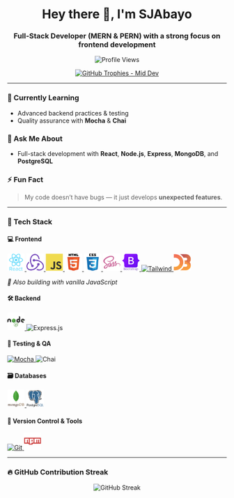 <h1 align="center">Hey there 👋, I'm SJAbayo</h1>
<h3 align="center"> Full-Stack Developer (MERN & PERN) with a strong focus on frontend development</h3>

<p align="center">
  <img src="https://komarev.com/ghpvc/?username=abayo-ui&label=Profile%20views&color=0e75b6&style=flat" alt="Profile Views" />
</p>

<p align="center">
  <a href="https://github.com/ryo-ma/github-profile-trophy">
    <img src="https://github-profile-trophy.vercel.app/?username=abayo-ui&theme=algolia&margin-w=15&margin-h=15" alt="GitHub Trophies - Mid Dev" />
  </a>
</p>

---

### 🌱 Currently Learning
- Advanced backend practices & testing
- Quality assurance with **Mocha** & **Chai**

### 💬 Ask Me About
- Full-stack development with **React**, **Node.js**, **Express**, **MongoDB**, and **PostgreSQL**

### ⚡ Fun Fact
> My code doesn’t have bugs — it just develops **unexpected features**.

---

<h3 align="left">🧠 Tech Stack</h3>

#### 💻 Frontend
<p align="left">
  <a href="https://reactjs.org/" target="_blank">
    <img src="https://raw.githubusercontent.com/devicons/devicon/master/icons/react/react-original-wordmark.svg" width="40" height="40" alt="React"/>
  </a>
  <a href="https://redux.js.org" target="_blank">
    <img src="https://raw.githubusercontent.com/devicons/devicon/master/icons/redux/redux-original.svg" width="40" height="40" alt="Redux"/>
  </a>
  <a href="https://developer.mozilla.org/en-US/docs/Web/JavaScript" target="_blank">
    <img src="https://raw.githubusercontent.com/devicons/devicon/master/icons/javascript/javascript-original.svg" width="40" height="40" alt="JavaScript"/>
  </a>
  <a href="https://www.w3.org/html/" target="_blank">
    <img src="https://raw.githubusercontent.com/devicons/devicon/master/icons/html5/html5-original-wordmark.svg" width="40" height="40" alt="HTML"/>
  </a>
  <a href="https://www.w3schools.com/css/" target="_blank">
    <img src="https://raw.githubusercontent.com/devicons/devicon/master/icons/css3/css3-original-wordmark.svg" width="40" height="40" alt="CSS"/>
  </a>
  <a href="https://sass-lang.com" target="_blank">
    <img src="https://raw.githubusercontent.com/devicons/devicon/master/icons/sass/sass-original.svg" width="40" height="40" alt="Sass"/>
  </a>
  <a href="https://getbootstrap.com" target="_blank">
    <img src="https://raw.githubusercontent.com/devicons/devicon/master/icons/bootstrap/bootstrap-original-wordmark.svg" width="40" height="40" alt="Bootstrap"/>
  </a>
  <a href="https://tailwindcss.com/" target="_blank">
    <img src="https://www.vectorlogo.zone/logos/tailwindcss/tailwindcss-icon.svg" width="40" height="40" alt="Tailwind"/>
  </a>
  <a href="https://d3js.org/" target="_blank">
    <img src="https://raw.githubusercontent.com/devicons/devicon/master/icons/d3js/d3js-original.svg" width="40" height="40" alt="D3.js"/>
  </a>
</p>
<p><em>📝 Also building with vanilla JavaScript</em></p>

#### 🛠️ Backend
<p align="left">
  <a href="https://nodejs.org" target="_blank">
    <img src="https://raw.githubusercontent.com/devicons/devicon/master/icons/nodejs/nodejs-original-wordmark.svg" width="40" height="40" alt="NodeJS"/>
  </a>
  <!-- Replaced Express logo with a visible green badge -->
  <img src="https://img.shields.io/badge/Express.js-Backend-green?style=flat&logo=express&logoColor=white" alt="Express.js"/>
  
</p>

#### 🧪 Testing & QA
<p align="left">
  <a href="https://mochajs.org" target="_blank">
    <img src="https://www.vectorlogo.zone/logos/mochajs/mochajs-icon.svg" width="40" height="40" alt="Mocha"/>
  </a>
  <img src="https://img.shields.io/badge/Chai-assertion-red?logo=chai&logoColor=white&style=flat" alt="Chai" />
</p>

#### 🗃️ Databases
<p align="left">
  <a href="https://www.mongodb.com/" target="_blank">
    <img src="https://raw.githubusercontent.com/devicons/devicon/master/icons/mongodb/mongodb-original-wordmark.svg" width="40" height="40" alt="MongoDB"/>
  </a>
  <a href="https://www.postgresql.org" target="_blank">
    <img src="https://raw.githubusercontent.com/devicons/devicon/master/icons/postgresql/postgresql-original-wordmark.svg" width="40" height="40" alt="PostgreSQL"/>
  </a>
</p>

#### 🔧 Version Control & Tools
<p align="left">
  <a href="https://git-scm.com/" target="_blank">
    <img src="https://www.vectorlogo.zone/logos/git-scm/git-scm-icon.svg" width="40" height="40" alt="Git"/>
  </a>
  
  <a href="https://www.npmjs.com/" target="_blank">
    <img src="https://raw.githubusercontent.com/devicons/devicon/master/icons/npm/npm-original-wordmark.svg" width="40" height="40" alt="NPM"/>
  </a>
</p>


---

<h3 align="left">🔥 GitHub Contribution Streak</h3>
<p align="center">
  <img src="https://streak-stats.demolab.com/?user=abayo-ui&theme=tokyonight&date_format=M%20j%5B%2C%20Y%5D" alt="GitHub Streak"/>
</p>

<!---
Abayo-UI/Abayo-UI is a ✨ special ✨ repository because its `README.md` (this file) appears on your GitHub profile.
You can click the Preview link to take a look at your changes.
--->
